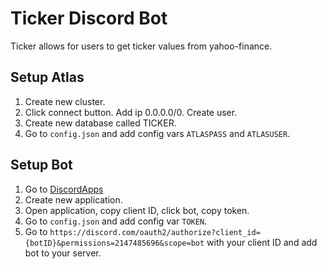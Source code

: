 # Ticker Discord Bot
Ticker allows for users to get ticker values from yahoo-finance.

## Setup Atlas
1. Create new cluster.
2. Click connect button. Add ip 0.0.0.0/0. Create user.
3. Create new database called TICKER.
4. Go to `config.json` and add config vars `ATLASPASS` and `ATLASUSER`.

## Setup Bot
1. Go to [DiscordApps](discord.com/developers/applications)
2. Create new application.
3. Open application, copy client ID, click bot, copy token.
4. Go to `config.json` and add config var `TOKEN`.
5. Go to `https://discord.com/oauth2/authorize?client_id={botID}&permissions=2147485696&scope=bot` with your client ID and add bot to your server.
